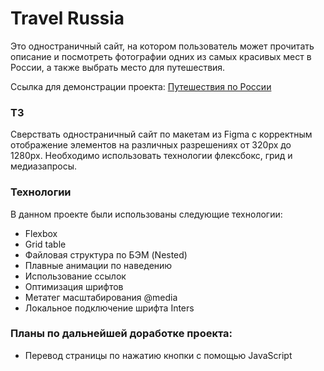# Travel Russia
Это одностраничный сайт, на котором пользователь может прочитать описание и посмотреть фотографии одних из самых красивых мест в России, а также  выбрать место для путешествия.

Ссылка для демонстрации проекта:  <a href="https://andreisalnikov.github.io/russian-travel">Путешествия по России<a/>

### ТЗ
Сверствать одностраничный сайт по макетам из Figma с корректным отображение элементов на различных разрешениях от 320px до 1280px. Необходимо использовать технологии флексбокс, грид и медиазапросы.

### Технологии
В данном проекте были использованы следующие технологии:
* Flexbox
* Grid table
* Файловая структура по БЭМ (Nested)
* Плавные анимации по наведению
* Использование ссылок
* Оптимизация шрифтов
* Метатег масштабирования @media
* Локальное подключение шрифта Inters

### Планы по дальнейшей доработке проекта:
* Перевод страницы по нажатию кнопки с помощью JavaScript

